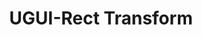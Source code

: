 ---
layout: article
title: UGUI-Rect Transform
tags: ["Unity", "UGUI"]
key: RectTransform
permalink: docs/UGUI/RectTransform
aside:
  toc: true
sidebar:
  nav: docs-UGUI
---